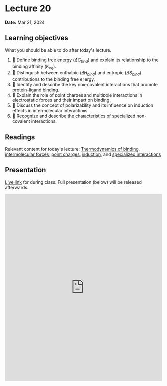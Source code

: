 # Lecture 20

**Date:** Mar 21, 2024

## Learning objectives

What you should be able to do after today's lecture.

1.  🧮 Define binding free energy ($\Delta G_{bind}$) and explain its relationship to the binding affinity ($K_{eq}$).
2.  🧮 Distinguish between enthalpic ($\Delta H_{bind}$) and entropic ($\Delta S_{bind}$) contributions to the binding free energy.
3.  🧮 Identify and describe the key non-covalent interactions that promote protein-ligand binding.
4.  🧮 Explain the role of point charges and multipole interactions in electrostatic forces and their impact on binding.
5.  🧮 Discuss the concept of polarizability and its influence on induction effects in intermolecular interactions.
6.  🧮 Recognize and describe the characteristics of specialized non-covalent interactions.

## Readings

Relevant content for today's lecture: [Thermodynamics of binding](https://cadd.crumblearn.org/sbdd/binding/thermo/), [intermolecular forces](https://cadd.crumblearn.org/sbdd/binding/intermolecular/), [point charges](https://cadd.crumblearn.org/sbdd/binding/intermolecular/long/electrostatic/charges/), [induction](https://cadd.crumblearn.org/sbdd/binding/intermolecular/long/induction/), and [specialized interactions](https://cadd.crumblearn.org/sbdd/binding/intermolecular/specialized/)

## Presentation

[Live link]() for during class.
Full presentation (below) will be released afterwards.

<iframe src="https://slides.com/aalexmmaldonado/biosc1540-2024s-l20/embed?byline=hidden&share=hidden" width="100%" height="600" title="biosc1540-2024s-L20" scrolling="no" frameborder="0" webkitallowfullscreen mozallowfullscreen allowfullscreen></iframe>
